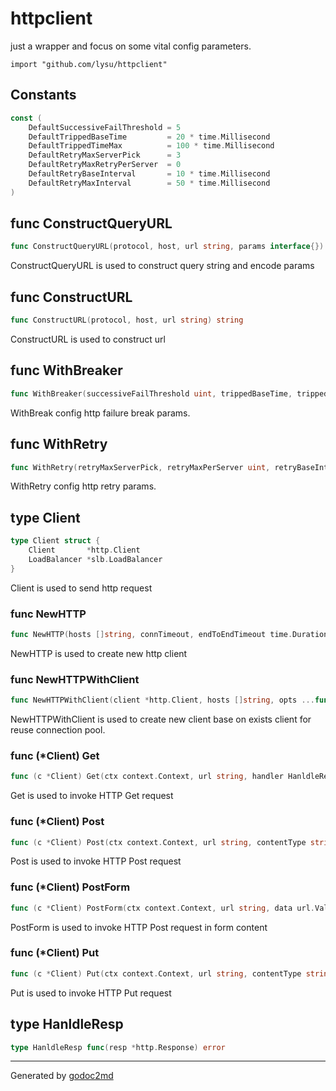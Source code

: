 # httpclient

just a wrapper and focus on some vital config parameters.

    import "github.com/lysu/httpclient"




## Constants
``` go
const (
    DefaultSuccessiveFailThreshold = 5
    DefaultTrippedBaseTime         = 20 * time.Millisecond
    DefaultTrippedTimeMax          = 100 * time.Millisecond
    DefaultRetryMaxServerPick      = 3
    DefaultRetryMaxRetryPerServer  = 0
    DefaultRetryBaseInterval       = 10 * time.Millisecond
    DefaultRetryMaxInterval        = 50 * time.Millisecond
)
```


## func ConstructQueryURL
``` go
func ConstructQueryURL(protocol, host, url string, params interface{}) (string, error)
```
ConstructQueryURL is used to construct query string and encode params


## func ConstructURL
``` go
func ConstructURL(protocol, host, url string) string
```
ConstructURL is used to construct url


## func WithBreaker
``` go
func WithBreaker(successiveFailThreshold uint, trippedBaseTime, trippedTimeMax time.Duration) func(o *httpConf)
```
WithBreak config http failure break params.


## func WithRetry
``` go
func WithRetry(retryMaxServerPick, retryMaxPerServer uint, retryBaseInterval, retryMaxInterval time.Duration) func(o *httpConf)
```
WithRetry config http retry params.



## type Client
``` go
type Client struct {
    Client       *http.Client
    LoadBalancer *slb.LoadBalancer
}
```
Client is used to send http request









### func NewHTTP
``` go
func NewHTTP(hosts []string, connTimeout, endToEndTimeout time.Duration, maxIdleConnsPerHost int, opts ...func(o *httpConf)) *Client
```
NewHTTP is used to create new http client


### func NewHTTPWithClient
``` go
func NewHTTPWithClient(client *http.Client, hosts []string, opts ...func(o *httpConf)) *Client
```
NewHTTPWithClient is used to create new client base on exists client for reuse connection pool.




### func (\*Client) Get
``` go
func (c *Client) Get(ctx context.Context, url string, handler HanldleResp) error
```
Get is used to invoke HTTP Get request



### func (\*Client) Post
``` go
func (c *Client) Post(ctx context.Context, url string, contentType string, body io.Reader, handler HanldleResp) error
```
Post is used to invoke HTTP Post request



### func (\*Client) PostForm
``` go
func (c *Client) PostForm(ctx context.Context, url string, data url.Values, handler HanldleResp) error
```
PostForm is used to invoke HTTP Post request in form content



### func (\*Client) Put
``` go
func (c *Client) Put(ctx context.Context, url string, contentType string, body io.Reader, handler HanldleResp) error
```
Put is used to invoke HTTP Put request



## type HanldleResp
``` go
type HanldleResp func(resp *http.Response) error
```
















- - -
Generated by [godoc2md](http://godoc.org/github.com/davecheney/godoc2md)
